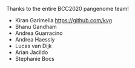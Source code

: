 Thanks to the entire BCC2020 pangenome team!

- Kiran Garimella https://github.com/kvg
- Bhanu Gandham
- Andrea Guarracino
- Andrea Haessly
- Lucas van Dijk
- Arian Jacildo
- Stephanie Bocs
